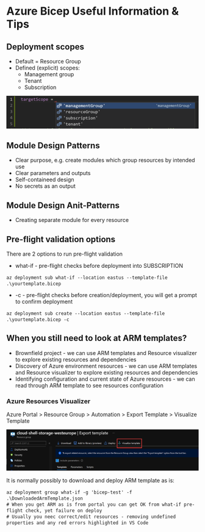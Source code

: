 # Azure Bicep Useful Information & Tips

## Deployment scopes

* Default = Resource Group
* Defined (explicit) scopes:
    * Management group
    * Tenant
    * Subscription

![image](/Bicep/Images/BicepDeploymentTargetScopes.png)

## Module Design Patterns

* Clear purpose, e.g. create modules which group resources by intended use
* Clear parameters and outputs
* Self-containeed design
* No secrets as an output


## Module Design Anit-Patterns

* Creating separate module for every resource

## Pre-flight validation options

There are 2 options to run pre-flight validation
* what-if - pre-flight checks before deployment into SUBSCRIPTION
```
az deployment sub what-if --location eastus --template-file .\yourtemplate.bicep
```
* -c - pre-flight checks before creation/deployment, you will get a prompt to confirm deployment
```
az deployment sub create --location eastus --template-file .\yourtemplate.bicep -c
```

## When you still need to look at ARM templates?

* Brownfield project - we can use ARM templates and Resource visualizer to explore existing resources and dependencies
* Discovery of Azure environment resources - we can use ARM templates and Resource visualizer to explore existing resources and dependencies
* Identifying configuration and current state of Azure resources - we can read through ARM template to see resources configuration

### Azure Resources Visualizer

Azure Portal > Resource Group > Automation > Export Template > Visualize Template

![image](/Bicep/Images/AzurePortalResourceVisualizer.png)

It is normally possibly to download and deploy ARM template as is:
```
az deployment group what-if -g 'bicep-test' -f .\DownloadedArmTemplate.json
# When you get ARM as is from portal you can get OK from what-if pre-flight check, yet failure on deploy
# Usually you neec correct/edit resources - removing undefined properties and any red errors highlighted in VS Code
```